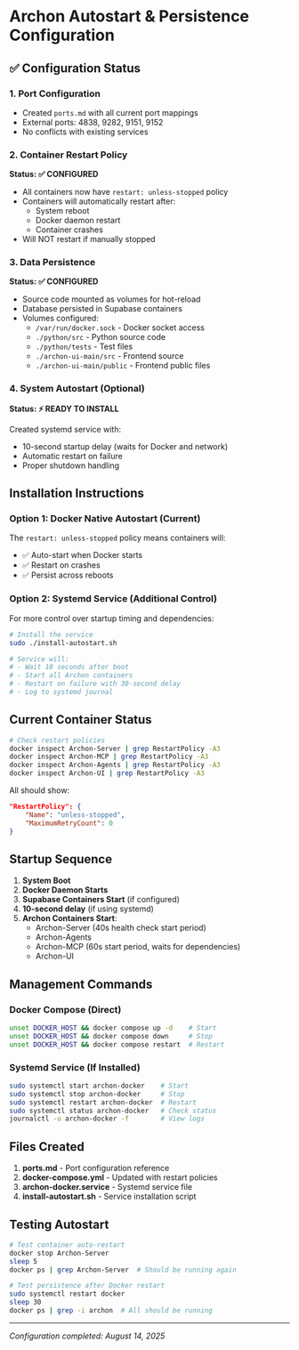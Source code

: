 # Archon Autostart & Persistence Configuration

## ✅ Configuration Status

### 1. Port Configuration
- Created `ports.md` with all current port mappings
- External ports: 4838, 9282, 9151, 9152
- No conflicts with existing services

### 2. Container Restart Policy
**Status: ✅ CONFIGURED**
- All containers now have `restart: unless-stopped` policy
- Containers will automatically restart after:
  - System reboot
  - Docker daemon restart
  - Container crashes
- Will NOT restart if manually stopped

### 3. Data Persistence
**Status: ✅ CONFIGURED**
- Source code mounted as volumes for hot-reload
- Database persisted in Supabase containers
- Volumes configured:
  - `/var/run/docker.sock` - Docker socket access
  - `./python/src` - Python source code
  - `./python/tests` - Test files
  - `./archon-ui-main/src` - Frontend source
  - `./archon-ui-main/public` - Frontend public files

### 4. System Autostart (Optional)
**Status: ⚡ READY TO INSTALL**

Created systemd service with:
- 10-second startup delay (waits for Docker and network)
- Automatic restart on failure
- Proper shutdown handling

## Installation Instructions

### Option 1: Docker Native Autostart (Current)
The `restart: unless-stopped` policy means containers will:
- ✅ Auto-start when Docker starts
- ✅ Restart on crashes
- ✅ Persist across reboots

### Option 2: Systemd Service (Additional Control)
For more control over startup timing and dependencies:

```bash
# Install the service
sudo ./install-autostart.sh

# Service will:
# - Wait 10 seconds after boot
# - Start all Archon containers
# - Restart on failure with 30-second delay
# - Log to systemd journal
```

## Current Container Status

```bash
# Check restart policies
docker inspect Archon-Server | grep RestartPolicy -A3
docker inspect Archon-MCP | grep RestartPolicy -A3
docker inspect Archon-Agents | grep RestartPolicy -A3
docker inspect Archon-UI | grep RestartPolicy -A3
```

All should show:
```json
"RestartPolicy": {
    "Name": "unless-stopped",
    "MaximumRetryCount": 0
}
```

## Startup Sequence

1. **System Boot**
2. **Docker Daemon Starts**
3. **Supabase Containers Start** (if configured)
4. **10-second delay** (if using systemd)
5. **Archon Containers Start**:
   - Archon-Server (40s health check start period)
   - Archon-Agents
   - Archon-MCP (60s start period, waits for dependencies)
   - Archon-UI

## Management Commands

### Docker Compose (Direct)
```bash
unset DOCKER_HOST && docker compose up -d    # Start
unset DOCKER_HOST && docker compose down     # Stop
unset DOCKER_HOST && docker compose restart  # Restart
```

### Systemd Service (If Installed)
```bash
sudo systemctl start archon-docker    # Start
sudo systemctl stop archon-docker     # Stop
sudo systemctl restart archon-docker  # Restart
sudo systemctl status archon-docker   # Check status
journalctl -u archon-docker -f        # View logs
```

## Files Created

1. **ports.md** - Port configuration reference
2. **docker-compose.yml** - Updated with restart policies
3. **archon-docker.service** - Systemd service file
4. **install-autostart.sh** - Service installation script

## Testing Autostart

```bash
# Test container auto-restart
docker stop Archon-Server
sleep 5
docker ps | grep Archon-Server  # Should be running again

# Test persistence after Docker restart
sudo systemctl restart docker
sleep 30
docker ps | grep -i archon  # All should be running
```

---
*Configuration completed: August 14, 2025*